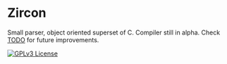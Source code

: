 # Zircon
 Small parser, object oriented superset of C.
 Compiler still in alpha. Check [TODO](./TODO.md) for future improvements.

[![GPLv3 License](https://img.shields.io/badge/License-GPL%20v3-yellow.svg)](./LICENSE)
